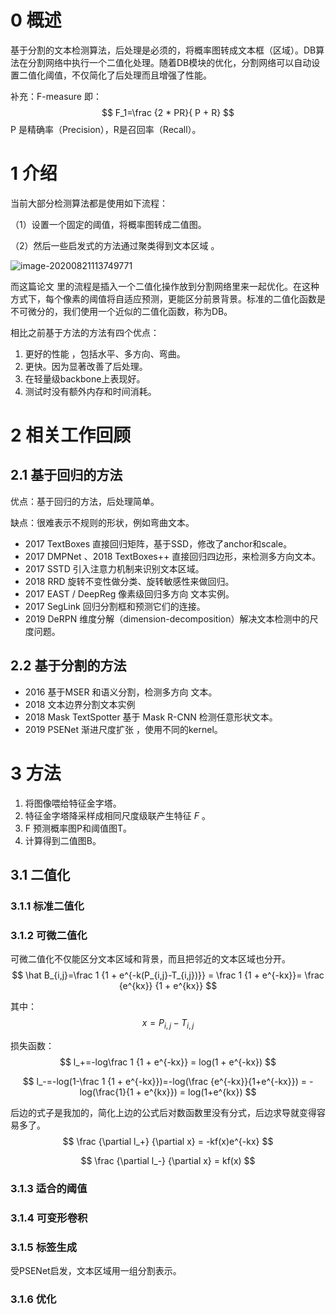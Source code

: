 # 0 概述	

​	基于分割的文本检测算法，后处理是必须的，将概率图转成文本框（区域）。DB算法在分割网络中执行一个二值化处理。随着DB模块的优化，分割网络可以自动设置二值化阈值，不仅简化了后处理而且增强了性能。

补充：F-measure 即：
$$
F_1=\frac {2 * PR}{ P + R}
$$
P 是精确率（Precision），R是召回率（Recall）。



# 1 介绍

当前大部分检测算法都是使用如下流程：

（1）设置一个固定的阈值，将概率图转成二值图。

（2）然后一些启发式的方法通过聚类得到文本区域 。

![image-20200821113749771](/Users/zhangxin/github/LearnPractice/OCR/detect/DB/image-20200821113749771.png)

而这篇论文 里的流程是插入一个二值化操作放到分割网络里来一起优化。在这种方式下，每个像素的阈值将自适应预测，更能区分前景背景。标准的二值化函数是不可微分的，我们使用一个近似的二值化函数，称为DB。

相比之前基于方法的方法有四个优点：

1. 更好的性能 ，包括水平、多方向、弯曲。
2. 更快。因为显著改善了后处理。
3. 在轻量级backbone上表现好。
4. 测试时没有额外内存和时间消耗。



# 2 相关工作回顾

## 2.1 基于回归的方法

优点：基于回归的方法，后处理简单。

缺点：很难表示不规则的形状，例如弯曲文本。

- 2017 TextBoxes 直接回归矩阵，基于SSD，修改了anchor和scale。
- 2017 DMPNet 、2018 TextBoxes++ 直接回归四边形，来检测多方向文本。
- 2017 SSTD 引入注意力机制来识别文本区域。
- 2018 RRD 旋转不变性做分类、旋转敏感性来做回归。
- 2017 EAST / DeepReg 像素级回归多方向 文本实例。
- 2017 SegLink 回归分割框和预测它们的连接。
- 2019 DeRPN 维度分解（dimension-decomposition）解决文本检测中的尺度问题。



## 2.2 基于分割的方法

- 2016 基于MSER 和语义分割，检测多方向 文本。
- 2018 文本边界分割文本实例
- 2018 Mask TextSpotter 基于 Mask R-CNN 检测任意形状文本。
- 2019 PSENet 渐进尺度扩张 ，使用不同的kernel。 

# 3 方法



1. 将图像喂给特征金字塔。
2. 特征金字塔降采样成相同尺度级联产生特征 $F$ 。
3. F 预测概率图P和阈值图T。
4. 计算得到二值图B。



## 3.1 二值化

### 3.1.1 标准二值化

### 3.1.2 可微二值化

可微二值化不仅能区分文本区域和背景，而且把邻近的文本区域也分开。
$$
\hat B_{i,j}=\frac 1 {1 + e^{-k(P_{i,j}-T_{i,j})}} = \frac 1 {1 + e^{-kx}}= \frac {e^{kx}} {1 + e^{kx}}
$$


其中：
$$
x =P_{i,j}-T_{i,j}
$$


损失函数：
$$
l_+=-log\frac 1 {1 + e^{-kx}} 
= log(1 + e^{-kx})
$$

$$
l_-=-log(1-\frac 1 {1 + e^{-kx}})=-log(\frac {e^{-kx}}{1+e^{-kx}}) = -log(\frac{1}{1 + e^{kx}}) = log(1+e^{kx})
$$





后边的式子是我加的，简化上边的公式后对数函数里没有分式，后边求导就变得容易多了。
$$
\frac {\partial l_+} {\partial x} = -kf(x)e^{-kx}
$$

$$
\frac {\partial l_-} {\partial x} = kf(x)
$$

### 3.1.3 适合的阈值

### 3.1.4 可变形卷积

### 3.1.5 标签生成 

受PSENet启发，文本区域用一组分割表示。

### 3.1.6 优化

